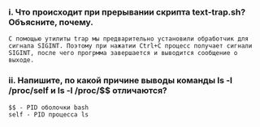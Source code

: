 ### i. Что происходит при прерывании скрипта text-trap.sh? Объясните, почему.
```
С помощью утилиты trap мы предварительно установили обработчик для сигнала SIGINT. Поэтому при нажатии Ctrl+C процесс получает сигнали SIGINT, после чего прогрмма завершается и выводится сообщение о выходе.
```
### ii. Напишите, по какой причине выводы команды ls -l /proc/self и ls -l /proc/$$ отличаются? 
```
$$ - PID оболочки bash
self - PID процесса ls
```
